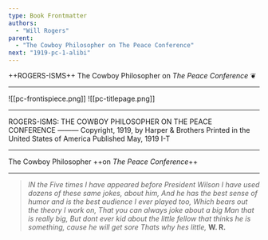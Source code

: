 ```yaml
---
type: Book Frontmatter
authors:
  - "Will Rogers"
parent:
  - "The Cowboy Philosopher on The Peace Conference"
next: "1919-pc-1-alibi"
---
```


++ROGERS-ISMS++
The Cowboy Philosopher
on *The Peace Conference*
❦

---

![[pc-frontispiece.png]]
![[pc-titlepage.png]]

---

ROGERS-ISMS:
THE COWBOY PHILOSOPHER ON THE PEACE CONFERENCE
———
Copyright, 1919, by Harper & Brothers
Printed in the United States of America
Published May, 1919
I-T

---

The Cowboy Philosopher
++on *The Peace Conference*++

---

> *IN the Five times I have appeared before President Wilson I have used dozens of these same jokes, about him, And he has the best sense of humor and is the best audience I ever played too, Which bears out the theory I work on, That you can always joke about a big Man that is really big, But dont ever kid about the little fellow that thinks he is something, cause he will get sore Thats why hes little,*
> **W. R.**
